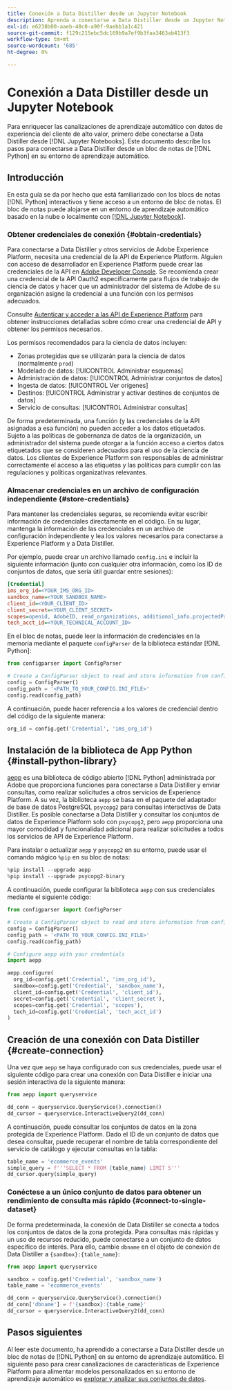 ```yaml
---
title: Conexión a Data Distiller desde un Jupyter Notebook
description: Aprenda a conectarse a Data Distiller desde un Jupyter Notebook.
exl-id: e6238b00-aaeb-40c0-a90f-9aebb1a1c421
source-git-commit: f129c215ebc5dc169b9a7ef9b3faa3463ab413f3
workflow-type: tm+mt
source-wordcount: '685'
ht-degree: 0%

---
```


# Conexión a Data Distiller desde un Jupyter Notebook

Para enriquecer las canalizaciones de aprendizaje automático con datos de experiencia del cliente de alto valor, primero debe conectarse a Data Distiller desde [!DNL Jupyter Notebooks]. Este documento describe los pasos para conectarse a Data Distiller desde un bloc de notas de [!DNL Python] en su entorno de aprendizaje automático.

## Introducción

En esta guía se da por hecho que está familiarizado con los blocs de notas [!DNL Python] interactivos y tiene acceso a un entorno de bloc de notas. El bloc de notas puede alojarse en un entorno de aprendizaje automático basado en la nube o localmente con [[!DNL Jupyter Notebook]](https://jupyter.org/).

### Obtener credenciales de conexión {#obtain-credentials}

Para conectarse a Data Distiller y otros servicios de Adobe Experience Platform, necesita una credencial de la API de Experience Platform. Alguien con acceso de desarrollador en Experience Platform puede crear las credenciales de la API en [Adobe Developer Console](https://developer.adobe.com/console/home). Se recomienda crear una credencial de la API Oauth2 específicamente para flujos de trabajo de ciencia de datos y hacer que un administrador del sistema de Adobe de su organización asigne la credencial a una función con los permisos adecuados.

Consulte [Autenticar y acceder a las API de Experience Platform](../../../landing/api-authentication.md) para obtener instrucciones detalladas sobre cómo crear una credencial de API y obtener los permisos necesarios.

Los permisos recomendados para la ciencia de datos incluyen:

- Zonas protegidas que se utilizarán para la ciencia de datos (normalmente `prod`)
- Modelado de datos: [!UICONTROL Administrar esquemas]
- Administración de datos: [!UICONTROL Administrar conjuntos de datos]
- Ingesta de datos: [!UICONTROL Ver orígenes]
- Destinos: [!UICONTROL Administrar y activar destinos de conjuntos de datos]
- Servicio de consultas: [!UICONTROL Administrar consultas]

De forma predeterminada, una función (y las credenciales de la API asignadas a esa función) no pueden acceder a los datos etiquetados. Sujeto a las políticas de gobernanza de datos de la organización, un administrador del sistema puede otorgar a la función acceso a ciertos datos etiquetados que se consideren adecuados para el uso de la ciencia de datos. Los clientes de Experience Platform son responsables de administrar correctamente el acceso a las etiquetas y las políticas para cumplir con las regulaciones y políticas organizativas relevantes.

### Almacenar credenciales en un archivo de configuración independiente {#store-credentials}

Para mantener las credenciales seguras, se recomienda evitar escribir información de credenciales directamente en el código. En su lugar, mantenga la información de las credenciales en un archivo de configuración independiente y lea los valores necesarios para conectarse a Experience Platform y a Data Distiller.

Por ejemplo, puede crear un archivo llamado `config.ini` e incluir la siguiente información (junto con cualquier otra información, como los ID de conjuntos de datos, que sería útil guardar entre sesiones):

```ini
[Credential]
ims_org_id=<YOUR_IMS_ORG_ID>
sandbox_name=<YOUR_SANDBOX_NAME>
client_id=<YOUR_CLIENT_ID>
client_secret=<YOUR_CLIENT_SECRET>
scopes=openid, AdobeID, read_organizations, additional_info.projectedProductContext, session
tech_acct_id=<YOUR_TECHNICAL_ACCOUNT_ID>
```

En el bloc de notas, puede leer la información de credenciales en la memoria mediante el paquete `configParser` de la biblioteca estándar [!DNL Python]:

```python
from configparser import ConfigParser

# Create a ConfigParser object to read and store information from config.ini
config = ConfigParser()
config_path = '<PATH_TO_YOUR_CONFIG.INI_FILE>'
config.read(config_path)
```

A continuación, puede hacer referencia a los valores de credencial dentro del código de la siguiente manera:

```python
org_id = config.get('Credential', 'ims_org_id')
```

## Instalación de la biblioteca de App Python {#install-python-library}

[aepp](https://github.com/adobe/aepp/tree/main) es una biblioteca de código abierto [!DNL Python] administrada por Adobe que proporciona funciones para conectarse a Data Distiller y enviar consultas, como realizar solicitudes a otros servicios de Experience Platform. A su vez, la biblioteca `aepp` se basa en el paquete del adaptador de base de datos PostgreSQL `psycopg2` para consultas interactivas de Data Distiller. Es posible conectarse a Data Distiller y consultar los conjuntos de datos de Experience Platform solo con `psycopg2`, pero `aepp` proporciona una mayor comodidad y funcionalidad adicional para realizar solicitudes a todos los servicios de API de Experience Platform.

Para instalar o actualizar `aepp` y `psycopg2` en su entorno, puede usar el comando mágico `%pip` en su bloc de notas:

```python
%pip install --upgrade aepp
%pip install --upgrade psycopg2-binary
```

A continuación, puede configurar la biblioteca `aepp` con sus credenciales mediante el siguiente código:

```python
from configparser import ConfigParser

# Create a ConfigParser object to read and store information from config.ini
config = ConfigParser()
config_path = '<PATH_TO_YOUR_CONFIG.INI_FILE>'
config.read(config_path)

# Configure aepp with your credentials
import aepp

aepp.configure(
  org_id=config.get('Credential', 'ims_org_id'),
  sandbox=config.get('Credential', 'sandbox_name'),
  client_id=config.get('Credential', 'client_id'), 
  secret=config.get('Credential', 'client_secret'),
  scopes=config.get('Credential', 'scopes'),
  tech_id=config.get('Credential', 'tech_acct_id')
)
```

## Creación de una conexión con Data Distiller {#create-connection}

Una vez que `aepp` se haya configurado con sus credenciales, puede usar el siguiente código para crear una conexión con Data Distiller e iniciar una sesión interactiva de la siguiente manera:

```python
from aepp import queryservice

dd_conn = queryservice.QueryService().connection()
dd_cursor = queryservice.InteractiveQuery2(dd_conn)
```

A continuación, puede consultar los conjuntos de datos en la zona protegida de Experience Platform. Dado el ID de un conjunto de datos que desea consultar, puede recuperar el nombre de tabla correspondiente del servicio de catálogo y ejecutar consultas en la tabla:

```python
table_name = 'ecommerce_events'
simple_query = f'''SELECT * FROM {table_name} LIMIT 5'''
dd_cursor.query(simple_query)
```

### Conéctese a un único conjunto de datos para obtener un rendimiento de consulta más rápido {#connect-to-single-dataset}

De forma predeterminada, la conexión de Data Distiller se conecta a todos los conjuntos de datos de la zona protegida. Para consultas más rápidas y un uso de recursos reducido, puede conectarse a un conjunto de datos específico de interés. Para ello, cambie `dbname` en el objeto de conexión de Data Distiller a `{sandbox}:{table_name}`:

```python
from aepp import queryservice

sandbox = config.get('Credential', 'sandbox_name')
table_name = 'ecommerce_events'

dd_conn = queryservice.QueryService().connection()
dd_conn['dbname'] = f'{sandbox}:{table_name}'
dd_cursor = queryservice.InteractiveQuery2(dd_conn)
```

## Pasos siguientes

Al leer este documento, ha aprendido a conectarse a Data Distiller desde un bloc de notas de [!DNL Python] en su entorno de aprendizaje automático. El siguiente paso para crear canalizaciones de características de Experience Platform para alimentar modelos personalizados en su entorno de aprendizaje automático es [explorar y analizar sus conjuntos de datos](./exploratory-analysis.md).
